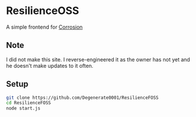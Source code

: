 # ResilienceOSS
A simple frontend for [Corrosion](https://github.com/titaniumnetwork-dev/corrosion)

## Note 
I did not make this site. I reverse-engineered it as the owner has not yet and he doesn't make updates to it often.

## Setup
```sh
git clone https://github.com/Degenerate0001/ResilienceFOSS
cd ResilienceFOSS
node start.js
```
